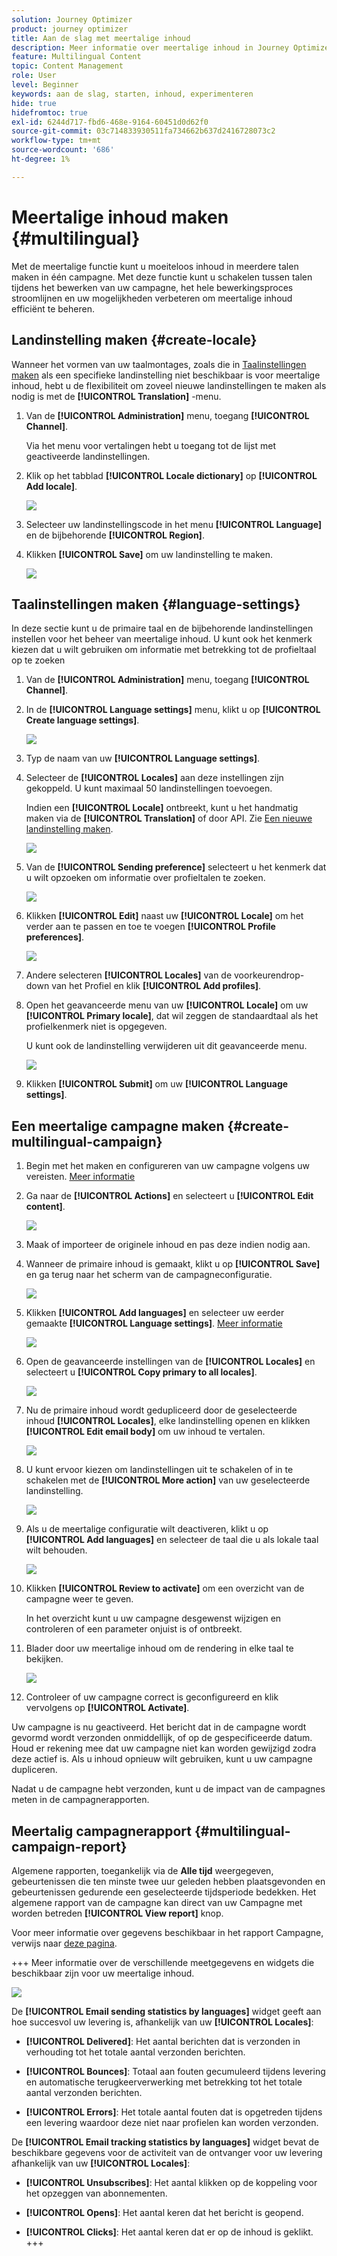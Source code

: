 ```yaml
---
solution: Journey Optimizer
product: journey optimizer
title: Aan de slag met meertalige inhoud
description: Meer informatie over meertalige inhoud in Journey Optimizer
feature: Multilingual Content
topic: Content Management
role: User
level: Beginner
keywords: aan de slag, starten, inhoud, experimenteren
hide: true
hidefromtoc: true
exl-id: 6244d717-fbd6-468e-9164-60451d0d62f0
source-git-commit: 03c714833930511fa734662b637d2416728073c2
workflow-type: tm+mt
source-wordcount: '686'
ht-degree: 1%

---
```


# Meertalige inhoud maken {#multilingual}

Met de meertalige functie kunt u moeiteloos inhoud in meerdere talen maken in één campagne. Met deze functie kunt u schakelen tussen talen tijdens het bewerken van uw campagne, het hele bewerkingsproces stroomlijnen en uw mogelijkheden verbeteren om meertalige inhoud efficiënt te beheren.

## Landinstelling maken {#create-locale}

Wanneer het vormen van uw taalmontages, zoals die in [Taalinstellingen maken](#language-settings) als een specifieke landinstelling niet beschikbaar is voor meertalige inhoud, hebt u de flexibiliteit om zoveel nieuwe landinstellingen te maken als nodig is met de **[!UICONTROL Translation]** -menu.

1. Van de **[!UICONTROL Administration]** menu, toegang **[!UICONTROL Channel]**.

   Via het menu voor vertalingen hebt u toegang tot de lijst met geactiveerde landinstellingen.

1. Klik op het tabblad **[!UICONTROL Locale dictionary]** op **[!UICONTROL Add locale]**.

   ![](assets/locale_1.png)

1. Selecteer uw landinstellingscode in het menu **[!UICONTROL Language]** en de bijbehorende **[!UICONTROL Region]**.

1. Klikken **[!UICONTROL Save]** om uw landinstelling te maken.

   ![](assets/locale_2.png)

## Taalinstellingen maken {#language-settings}

In deze sectie kunt u de primaire taal en de bijbehorende landinstellingen instellen voor het beheer van meertalige inhoud. U kunt ook het kenmerk kiezen dat u wilt gebruiken om informatie met betrekking tot de profieltaal op te zoeken

1. Van de **[!UICONTROL Administration]** menu, toegang **[!UICONTROL Channel]**.

1. In de **[!UICONTROL Language settings]** menu, klikt u op **[!UICONTROL Create language settings]**.

   ![](assets/multilingual-settings-1.png)

1. Typ de naam van uw **[!UICONTROL Language settings]**.

1. Selecteer de **[!UICONTROL Locales]** aan deze instellingen zijn gekoppeld. U kunt maximaal 50 landinstellingen toevoegen.

   Indien een **[!UICONTROL Locale]** ontbreekt, kunt u het handmatig maken via de **[!UICONTROL Translation]** of door API. Zie [Een nieuwe landinstelling maken](#create-locale).

   ![](assets/multilingual-settings-2.png)

1. Van de **[!UICONTROL Sending preference]** selecteert u het kenmerk dat u wilt opzoeken om informatie over profieltalen te zoeken.

   ![](assets/multilingual-settings-3.png)

1. Klikken **[!UICONTROL Edit]** naast uw **[!UICONTROL Locale]** om het verder aan te passen en toe te voegen **[!UICONTROL Profile preferences]**.

   ![](assets/multilingual-settings-4.png)

1. Andere selecteren **[!UICONTROL Locales]** van de voorkeurendrop-down van het Profiel en klik **[!UICONTROL Add profiles]**.

1. Open het geavanceerde menu van uw **[!UICONTROL Locale]** om uw **[!UICONTROL Primary locale]**, dat wil zeggen de standaardtaal als het profielkenmerk niet is opgegeven.

   U kunt ook de landinstelling verwijderen uit dit geavanceerde menu.

   ![](assets/multilingual-settings-5.png)

1. Klikken **[!UICONTROL Submit]** om uw **[!UICONTROL Language settings]**.

<!--
1. Access the **[!UICONTROL Channel surfaces]** menu and create a new channel surface or select an existing one.

1. In the **[!UICONTROL Header parameters]** section, select the **[!UICONTROL Enable multilingual]** option.

1. Select your **[!UICONTROL Locales dictionary]** and add as many as needed.
-->

## Een meertalige campagne maken {#create-multilingual-campaign}

1. Begin met het maken en configureren van uw campagne volgens uw vereisten. [Meer informatie](../campaigns/create-campaign.md)

1. Ga naar de **[!UICONTROL Actions]** en selecteert u **[!UICONTROL Edit content]**.

   ![](assets/multilingual-campaign-1.png)

1. Maak of importeer de originele inhoud en pas deze indien nodig aan.

1. Wanneer de primaire inhoud is gemaakt, klikt u op **[!UICONTROL Save]** en ga terug naar het scherm van de campagneconfiguratie.

   ![](assets/multilingual-campaign-2.png)

1. Klikken **[!UICONTROL Add languages]** en selecteer uw eerder gemaakte **[!UICONTROL Language settings]**. [Meer informatie](#create-language-settings)

   ![](assets/multilingual-campaign-3.png)

1. Open de geavanceerde instellingen van de **[!UICONTROL Locales]** en selecteert u **[!UICONTROL Copy primary to all locales]**.

   ![](assets/multilingual-campaign-4.png)

1. Nu de primaire inhoud wordt gedupliceerd door de geselecteerde inhoud  **[!UICONTROL Locales]**, elke landinstelling openen en klikken **[!UICONTROL Edit email body]** om uw inhoud te vertalen.

   ![](assets/multilingual-campaign-5.png)

1. U kunt ervoor kiezen om landinstellingen uit te schakelen of in te schakelen met de **[!UICONTROL More action]** van uw geselecteerde landinstelling.

   ![](assets/multilingual-campaign-6.png)

1. Als u de meertalige configuratie wilt deactiveren, klikt u op **[!UICONTROL Add languages]** en selecteer de taal die u als lokale taal wilt behouden.

   ![](assets/multilingual-campaign-7.png)

1. Klikken **[!UICONTROL Review to activate]** om een overzicht van de campagne weer te geven.

   In het overzicht kunt u uw campagne desgewenst wijzigen en controleren of een parameter onjuist is of ontbreekt.

1. Blader door uw meertalige inhoud om de rendering in elke taal te bekijken.

   ![](assets/multilingual-campaign-8.png)

1. Controleer of uw campagne correct is geconfigureerd en klik vervolgens op **[!UICONTROL Activate]**.

Uw campagne is nu geactiveerd. Het bericht dat in de campagne wordt gevormd wordt verzonden onmiddellijk, of op de gespecificeerde datum. Houd er rekening mee dat uw campagne niet kan worden gewijzigd zodra deze actief is. Als u inhoud opnieuw wilt gebruiken, kunt u uw campagne dupliceren.

Nadat u de campagne hebt verzonden, kunt u de impact van de campagnes meten in de campagnerapporten.

## Meertalig campagnerapport {#multilingual-campaign-report}

Algemene rapporten, toegankelijk via de **Alle tijd** weergegeven, gebeurtenissen die ten minste twee uur geleden hebben plaatsgevonden en gebeurtenissen gedurende een geselecteerde tijdsperiode bedekken. Het algemene rapport van de campagne kan direct van uw Campagne met worden betreden **[!UICONTROL View report]** knop.

Voor meer informatie over gegevens beschikbaar in het rapport Campagne, verwijs naar [deze pagina](../reports/campaign-global-report.md).

+++ Meer informatie over de verschillende meetgegevens en widgets die beschikbaar zijn voor uw meertalige inhoud.

![](assets/report_multilingual.png)

De **[!UICONTROL Email sending statistics by languages]** widget geeft aan hoe succesvol uw levering is, afhankelijk van uw **[!UICONTROL Locales]**:

* **[!UICONTROL Delivered]**: Het aantal berichten dat is verzonden in verhouding tot het totale aantal verzonden berichten.

* **[!UICONTROL Bounces]**: Totaal aan fouten gecumuleerd tijdens levering en automatische terugkeerverwerking met betrekking tot het totale aantal verzonden berichten.

* **[!UICONTROL Errors]**: Het totale aantal fouten dat is opgetreden tijdens een levering waardoor deze niet naar profielen kan worden verzonden.

De **[!UICONTROL Email tracking statistics by languages]** widget bevat de beschikbare gegevens voor de activiteit van de ontvanger voor uw levering afhankelijk van uw **[!UICONTROL Locales]**:

* **[!UICONTROL Unsubscribes]**: Het aantal klikken op de koppeling voor het opzeggen van abonnementen.

* **[!UICONTROL Opens]**: Het aantal keren dat het bericht is geopend.

* **[!UICONTROL Clicks]**: Het aantal keren dat er op de inhoud is geklikt.
+++


<!--
# Create a multilingual journey {#create-multilingual-journey}

1. Create your journey with a Delivery and personalize your content as needed.
1. From your delivery action, click Edit content.
1. Click Add languages.

# Translation project/ Create translation project:

1. From the Translation projects menu, click Create project.
1. Type-in a Name and Description.
1. Select the Source locale.
1. Click Add language to access the menu and define the languages for your translation project.
1. Select from the list your Target locale(s) and choose which Translation provider you want to use.
1. Click Add language when you finished linking your Target locale with the correct Translation provider.
1. Click Save.
1. From the Advanced menu of your Translation project, you can choose to Edit, deactive or delete it.
-->
